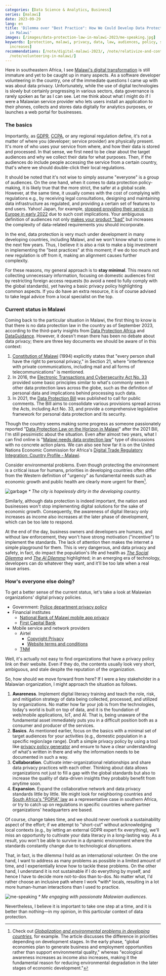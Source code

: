 ```yaml
---
categories: [Data Science & Analytics, Business]
series: [malawi]
date: 2023-09-29
lang: en
title: 'Dilemma over "Best Practice": How We Could Develop Data Protection Practices
  in Malawi'
images: [/images/data-protection-law-in-malawi-2023/me-speaking.jpg]
keywords: [protection, malawi, privacy, data, law, audiences, policy, standards, digital,
  increases]
recommendations: [/note/digital-malawi-2023/, /note/relativize-and-contextualize/,
  /note/volunteering-in-malawi/]
---
```


Here in southeastern Africa, I see [Malawi's digital transformation](/note/digital-malawi-2023/) is still immature and yet to be caught up in many aspects. As a software developer volunteering in the country, one of the immediate questions I came up with was about data privacy. Unfortunately, while the use of digital technologies is slowly but certainly progressing in various sectors, data governance is rarely spoken as far as I can see. Let me think about what I might do if I were a Malawian service provider who lets users install an application to their phones, collects and stores data digitally for analytics purposes, or launches a web portal for businesses.

### The basics

Importantly, as [GDPR](https://gdpr.eu/), [CCPA](https://oag.ca.gov/privacy/ccpa), or any regional regulation define, it's not a matter of where you (developer; service provider) are physically present. It's more of who uses your service from where, and how their data is stored and processed. In that sense, we first need to be clear about the target audiences and why we collect their data for what purposes. Then, if the audiences do include people accessing the service from a certain country, that's where we should double-click their local regulations.

It should be noted that it's not wise to simply assume "everyone" is a group of audiences. On the one hand, when it comes to data protection policy-making, it is likely true that the more strict, the safer at a global scale. However, at the same time, it usually comes with the cost of complying with regulations e.g., by receiving legal consultations, designing and maintaining data infrastructure as regulated, and providing a certain set of features to end users. Yahoo! Japan, for example, [stopped providing their service in Europe in early 2022](https://www.theverge.com/2022/2/1/22911965/yahoo-japan-europe-offline-regulations-compliance-gdpr) due to such cost implications. Your ambiguous definition of audiences not only [makes your product "bad"](/note/foundations-of-humane-technology/) but increases the complexity of data-related requirements you should incorporate.

In the end, data protection is very much under development in many developing countries, including Malawi, and we won't know what to come in the next few years. Thus, I believe it is also a risk to make a big investment in implementing the "best practices" at this moment; if we do too much and new regulation is off from it, making an alignment causes further complexity.

For these reasons, my general approach is to **stay minimal**. This means not collecting unnecessary information, focusing on domestic audiences first by restricting foreign access requests (to avoid a need to fully comply with the global standards), yet having a basic privacy policy highlighting common aspects. If you do have an extra resource, it is of course advised to take legal advice from a local specialist on the top.

### Current status in Malawi

Coming back to the particular situation in Malawi, the first thing to know is that there is no data protection law in the country as of September 2023, according to the third-party insights from [Data Protection Africa](https://dataprotection.africa/malawi/) and [DataGuidance](https://www.dataguidance.com/jurisdiction/malawi). However, it doesn't mean there has been no debate about data privacy; there are three key documents we should be aware of in this context:

1. [Constitution of Malawi](https://www.malawi.gov.mw/index.php/resources/documents/constitution-of-the-republic-of-malawi) (1994) explicitly states that "every person shall have the right to personal privacy," in Section 21, where "interference with private communications, including mail and all forms of telecommunications" is mentioned.
2. In 2016, the [Electronic Transactions and Cybersecurity Act No. 33](https://macra.mw/download/electronic-transaction-and-cyber-security-act-2016/) provided some basic principles similar to what's commonly seen in other data protection laws across the globe, such as the definition of personal data and implications behind processing such data.
3. In 2021, the [Data Protection Bill](https://digmap.pppc.mw/data-protection-bill-draft/) was published to call for public comments. The Bill aims to consolidate various provisions spread across the Acts, including Act No. 33, and provide a comprehensive legislative framework for personal data protection and its security.

Though the country seems making some progress as someone passionately reported "[Data Protection Law on the Horizon in Malawi](https://cipesa.org/2021/06/data-protection-law-on-the-horizon-in-malawi/)" after the 2021 Bill, I'm still pessimistic about the situation. Even after almost two years, what I can find online is "[Malawi needs data protection law](https://www.nyasatimes.com/malawi-needs-data-protection-laws-against-exploitation-suleman/)" type of discussions with no concrete action plans. We can also see how far it is on the United Nations Economic Commission for Africa's [Digital Trade Regulatory Integration: Country Profile - Malawi](https://repository.uneca.org/handle/10855/48137).

Consider environmental problems. Even though protecting the environment is a critical issue for humans, priorities in developing countries often differ from the Western definition of "urgency" as fundamental needs such as economic growth and public health are clearly more urgent for them[^1].

![garbage](/images/data-protection-law-in-malawi-2023/garbage.jpg)
_\* The city is hopelessly dirty in the developing country._

Similarly, although data protection is indeed important, the nation and businesses won't stop implementing digital solutions for the sake of economic growth. Consequently, the awareness of digital literacy only increases as income also increases at the later phase of development, which can be too late to respond.

At the end of the day, business owners and developers are humans, and without law enforcement, they won't have strong motivation ("incentive") to implement the standards. The lack of attention then makes the internet a simple playground for them. This is very dangerous, and data privacy and safety, in fact, do impact the population's life and health as *[The Social Dilemma](https://www.thesocialdilemma.com/)* and *[The AI Dilemma](https://www.youtube.com/watch?v=xoVJKj8lcNQ)* highlighted; in an emerging era of technology, developers can do whatever they want, and it'll be too late when a real issue arises.

### How's everyone else doing?

To get a better sense of the current status, let's take a look at Malawian organizations' digital privacy policies.

- Government: [Police department privacy policy](https://www.police.gov.mw/about-us/privacy-policy)
- Financial institutes
  - [National Bank of Malawi mobile app privacy](https://www.natbank.co.mw/mobile-app-privacy-policy)
  - [First Capital Bank](https://www.firstcapitalbank.co.mw/privacy/)
- Mobile service and network providers
  - Airtel
      - [Copyright Privacy](https://www.airtel.mw/copyRightPrivacy)
      - [Website terms and conditions](https://www.airtel.mw/termCondition)
  - [TNM](https://www.tnm.co.mw/personal/support/privacy-policy/)

Well, it's actually not easy to find organizations that have a privacy policy link on their website. Even if they do, the contents usually look very short, ambiguous, and stale despite the reputation of the organization.

So, how should we move forward from here? If I were a key stakeholder in a Malawian organization, I might approach the situation as follows.

1. **Awareness**. Implement digital literacy training and teach the role, risk, and mitigation strategy of data being collected, processed, and utilized by organizations. No matter how far your job is from the technologies, today's world is built on top of data, and it is the foundation of web/mobile applications, IoT, and AI. That is, being unaware of the fundamental asset immediately puts you in a difficult position both as a consumer and producer of the services.
2. **Basics**. As mentioned earlier, focus on the basics with a minimal set of target audiences for your activities (e.g., domestic population in a specific region/age range). Draft a simple privacy policy by using a tool like [privacy policy generator](https://www.termsfeed.com/privacy-policy-generator/) and ensure to have a clear understanding of what's written in there and why the information needs to be documented in such a way.
3. **Collaboration**. Cultivate inter-organizational relationships and share data privacy practices with each other. Thinking about data allows organizations not just to fill a gap with the global standards but also to increase the quality of data-driven insights they probably benefit from anytime soon.
4. **Expansion**. Expand the collaborative network and data privacy standards little by little. We might look for neighboring countries and [South Africa's "POPIA" law](https://www.dataguidance.com/jurisdiction/south-africa) as a representative case in southern Africa, or try to catch up on regulations in specific countries where partner organizations' headquarters are based.

Of course, change takes time, and we should never overlook a sustainability aspect of the effort; if we attempt to "short-cut" without acknowledging local contexts (e.g., by letting an external GDPR expert fix everything), we'll miss an opportunity to cultivate your data literacy in a long-lasting way. As a result, you won't be able to survive in a dynamic environment where the standards constantly change due to technological disruptions.

That, in fact, is the dilemma I hold as an international volunteer. On the one hand, I want to address as many problems as possible in a limited amount of time, and I experientially know how to tackle these problems. On the other hand, I understand it is not sustainable if I do everything by myself, and hence I have to decide more not-to-dos than to-dos. No matter what, I'd rather choose an inclusive path where I work \*with\* locals, resulting in a lot more human-human interactions than I used to practice.

![me-speaking](/images/data-protection-law-in-malawi-2023/me-speaking.jpg)
_\* Me engaging with passionate Malawian audiences._

Nevertheless, I believe it is important to take one step at a time, and it is better than nothing&mdash;in my opinion, in this particular context of data protection.

[^1]: Check out *[Globalization and environmental problems in developing countries](https://link.springer.com/article/10.1007/s11356-021-14105-z),* for example. The article discusses the difference in priorities depending on development stages. In the early phase, "global economies plan to generate business and employment opportunities rather than support environmental quality," whereas "ecological awareness increases as income also increases, making it the fundamental reason for reducing environmental degradation in the later stages of economic development."
